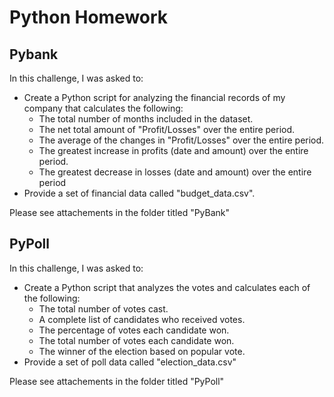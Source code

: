 # Python Homework

## Pybank 

In this challenge, I was asked to:
* Create a Python script for analyzing the financial records of my company that calculates the following:
  * The total number of months included in the dataset.
  * The net total amount of "Profit/Losses" over the entire period.
  * The average of the changes in "Profit/Losses" over the entire period.
  * The greatest increase in profits (date and amount) over the entire period.
  * The greatest decrease in losses (date and amount) over the entire period
* Provide a set of financial data called "budget_data.csv". 

  
Please see attachements in the folder titled "PyBank"
 
 
## PyPoll
 
In this challenge, I was asked to:
* Create a Python script that analyzes the votes and calculates each of the following:
  * The total number of votes cast.
  * A complete list of candidates who received votes.
  * The percentage of votes each candidate won.
  * The total number of votes each candidate won.
  * The winner of the election based on popular vote.
* Provide a set of poll data called "election_data.csv"


Please see attachements in the folder titled "PyPoll"
